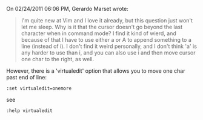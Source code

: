 On 02/24/2011 06:06 PM, Gerardo Marset wrote:
> I'm quite new at Vim and I love it already, but this question just won't
> let me sleep.
> Why is it that the cursor doesn't go beyond the last character when in
> command mode?
> I find it kind of wierd, and because of that I have to use either a or A
> to append something to a line (instead of i).
I don't find it weird personally, and I don't think 'a' is any harder to
use than i, and you can also use i and then move cursor one char to the
right, as well.

However, there is a 'virtualedit' option that allows you to move one
char past end of line:

`:set virtualedit=onemore`

see

`:help virtualedit`
